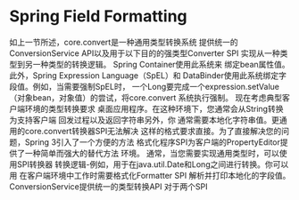 #  Spring Field Formatting
如上一节所述，core.convert是一种通用类型转换系统
提供统一的ConversionService API以及用于以下目的的强类型Converter SPI
实现从一种类型到另一种类型的转换逻辑。 Spring Container使用此系统来
绑定bean属性值。此外，Spring Expression Language（SpEL）和
DataBinder使用此系统绑定字段值。例如，当需要强制SpEL时，
一个Long要完成一个expression.setValue（对象bean，对象值）的尝试，将core.convert
系统执行强制。
现在考虑典型客户端环境的类型转换要求
桌面应用程序。在这种环境下，您通常会从String转换为支持客户端
回发过程以及返回字符串另外，你
通常需要本地化字符串值。更通用的core.convert转换器SPI无法解决
这样的格式要求直接。为了直接解决您的问题，Spring 3引入了一个方便的方法
格式化程序SPI为客户端的PropertyEditor提供了一种简单而强大的替代方法
环境。
通常，当您需要实现通用类型时，可以使用SPI转换器
转换逻辑-例如，用于在java.util.Date和Long之间进行转换。你可以用
在客户端环境中工作时需要格式化Formatter SPI
解析并打印本地化的字段值。 ConversionService提供统一的类型转换API
对于两个SPI